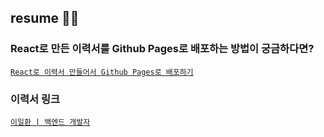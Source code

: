 ## resume 👨‍💻

### React로 만든 이력서를 Github Pages로 배포하는 방법이 궁금하다면?

[`React로 이력서 만들어서 Github Pages로 배포하기`](https://velog.io/@pppp0722/React%EB%A1%9C-%EC%9D%B4%EB%A0%A5%EC%84%9C-%EB%A7%8C%EB%93%A4%EC%96%B4%EC%84%9C-Github-Pages%EB%A1%9C-%EB%B0%B0%ED%8F%AC%ED%95%98%EA%B8%B0)

### 이력서 링크

[`이일환 | 백엔드 개발자`](https://pppp0722.github.io/resume/)
